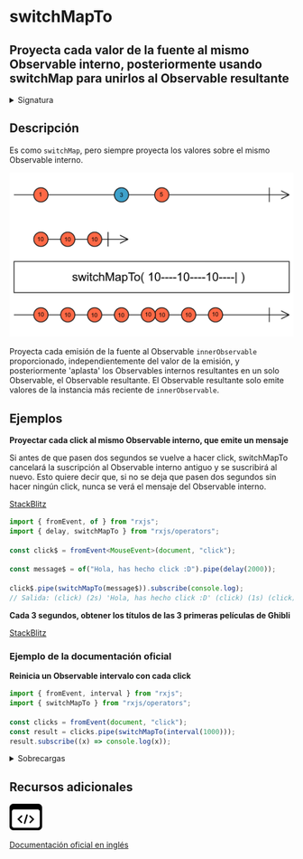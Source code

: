 # switchMapTo

<h2 class="subtitle"> Proyecta cada valor de la fuente al mismo Observable interno, posteriormente usando switchMap para unirlos al Observable resultante
</h2>

<details>
<summary>Signatura</summary>

### Firma

`switchMapTo<T, I, R>(innerObservable: any, resultSelector?: (outerValue: T, innerValue: I, outerIndex: number, innerIndex: number) => R): OperatorFunction<T, I | R>`

### Parámetros

<table>
<tr><td>innerObservable</td><td>Un Observable que reemplaza cada valor emitido por el Observable fuente.</td></tr>
<tr><td>resultSelector</td><td>Opcional. El valor por defecto es <code>undefined</code>.
Tipo: <code>(outerValue: T, innerValue: I, outerIndex: number, innerIndex: number) => R</code>.</td></tr>
</table>

### Retorna

`OperatorFunction<T, I | R>`: Un Observable que emite elementos del `innerObservable` cada vez que el Observable fuente emite un valor. Se obtienen los valores del Observable interno más reciente.

</details>

## Descripción

Es como `switchMap`, pero siempre proyecta los valores sobre el mismo Observable interno.

<img src="assets/images/marble-diagrams/transformation/switchMapTo.png" alt="Diagrama de canicas del operador switchMapTo">

Proyecta cada emisión de la fuente al Observable `innerObservable` proporcionado, independientemente del valor de la emisión, y posteriormente 'aplasta' los Observables internos resultantes en un solo Observable, el Observable resultante. El Observable resultante solo emite valores de la instancia más reciente de `innerObservable`.

## Ejemplos

**Proyectar cada click al mismo Observable interno, que emite un mensaje**

Si antes de que pasen dos segundos se vuelve a hacer click, switchMapTo cancelará la suscripción al Observable interno antiguo y se suscribirá al nuevo. Esto quiere decir que, si no se deja que pasen dos segundos sin hacer ningún click, nunca se verá el mensaje del Observable interno.

<a target="_blank" href="https://stackblitz.com/edit/rxjs-switchmapto-1?file=index.ts">StackBlitz</a>

```typescript
import { fromEvent, of } from "rxjs";
import { delay, switchMapTo } from "rxjs/operators";

const click$ = fromEvent<MouseEvent>(document, "click");

const message$ = of("Hola, has hecho click :D").pipe(delay(2000));

click$.pipe(switchMapTo(message$)).subscribe(console.log);
// Salida: (click) (2s) 'Hola, has hecho click :D' (click) (1s) (click) (2s) 'Hola, has hecho click :D'...
```

**Cada 3 segundos, obtener los títulos de las 3 primeras películas de Ghibli**

<a target="_blank" href="https://stackblitz.com/edit/rxjs-switchmapto-2?file=index.ts">StackBlitz</a>

<!-- TODO example -->

### Ejemplo de la documentación oficial

**Reinicia un Observable intervalo con cada click**

```javascript
import { fromEvent, interval } from "rxjs";
import { switchMapTo } from "rxjs/operators";

const clicks = fromEvent(document, "click");
const result = clicks.pipe(switchMapTo(interval(1000)));
result.subscribe((x) => console.log(x));
```

<details>
<summary>Sobrecargas</summary>
<div class="overload-container">

<div class="overload-section">

### Firma

`switchMapTo(observable: any): OperatorFunction<any, R>`

### Parámetros

<table>
<tr><td>observable</td><td>Tipo: <code>any</code>.</td></tr>
</table>

### Retorna

`OperatorFunction<any, R>`

</div>

<div class="overload-section">

### Firma

`switchMapTo(observable: any, resultSelector: undefined): OperatorFunction<T, R>`

### Parámetros

<table>
<tr><td>observable</td><td>Tipo: <code>any</code>.</td></tr>
<tr><td>resultSelector</td><td>Tipo: <code>undefined</code>.</td></tr>
</table>

### Retorna

`OperatorFunction<T, R>`

</div>

<div class="overload-section">

### Firma

`switchMapTo(observable: any, resultSelector: (outerValue: T, innerValue: I, outerIndex: number, innerIndex: number) => R): OperatorFunction<T, R>`

### Parámetros

<table>
<tr><td>observable</td><td>Tipo: <code>any</code>.</td></tr>
<tr><td>resultSelector</td><td>Tipo: <code>(outerValue: T, innerValue: I, outerIndex: number, innerIndex: number) => R</code>.</td></tr>
</table>

### Retorna

`OperatorFunction<T, R>`

</div>

</div>
</details>

<div class="additional-section">

## Recursos adicionales

<a class="source-icon" target="_blank" href="https://github.com/ReactiveX/rxjs/blob/master/src/internal/operators/switchMapTo.ts">
<img src="assets/icons/source-code.png" alt="Source code">
</a>
</div>

<a target="_blank" href="https://rxjs.dev/api/operators/switchMapTo">Documentación oficial en inglés</a>
